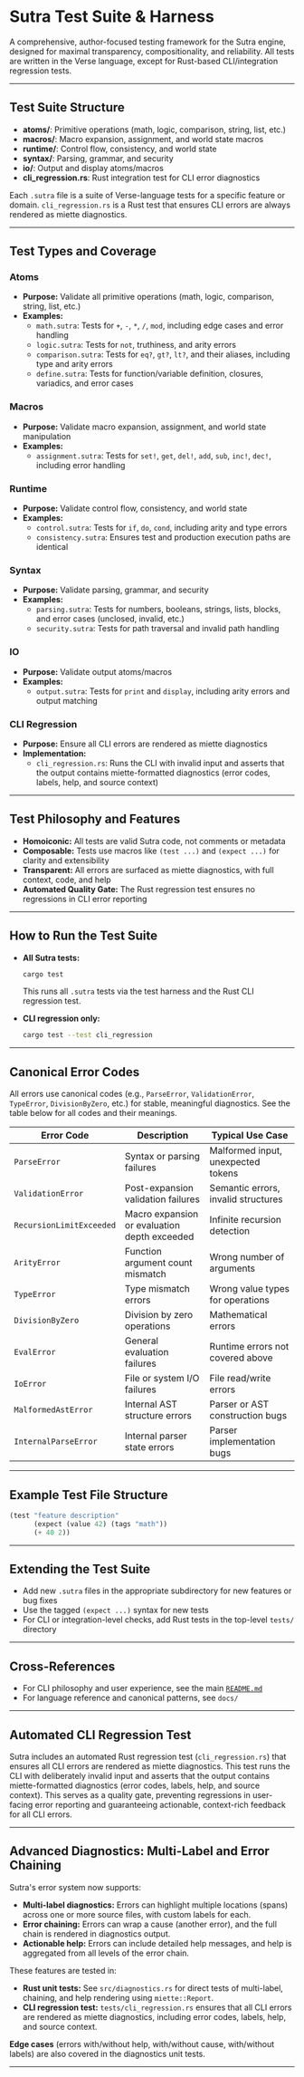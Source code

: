 # Sutra Test Suite & Harness

A comprehensive, author-focused testing framework for the Sutra engine, designed for maximal transparency, compositionality, and reliability. All tests are written in the Verse language, except for Rust-based CLI/integration regression tests.

---

## Test Suite Structure

- **atoms/**: Primitive operations (math, logic, comparison, string, list, etc.)
- **macros/**: Macro expansion, assignment, and world state macros
- **runtime/**: Control flow, consistency, and world state
- **syntax/**: Parsing, grammar, and security
- **io/**: Output and display atoms/macros
- **cli_regression.rs**: Rust integration test for CLI error diagnostics

Each `.sutra` file is a suite of Verse-language tests for a specific feature or domain. `cli_regression.rs` is a Rust test that ensures CLI errors are always rendered as miette diagnostics.

---

## Test Types and Coverage

### Atoms
- **Purpose:** Validate all primitive operations (math, logic, comparison, string, list, etc.)
- **Examples:**
  - `math.sutra`: Tests for `+`, `-`, `*`, `/`, `mod`, including edge cases and error handling
  - `logic.sutra`: Tests for `not`, truthiness, and arity errors
  - `comparison.sutra`: Tests for `eq?`, `gt?`, `lt?`, and their aliases, including type and arity errors
  - `define.sutra`: Tests for function/variable definition, closures, variadics, and error cases

### Macros
- **Purpose:** Validate macro expansion, assignment, and world state manipulation
- **Examples:**
  - `assignment.sutra`: Tests for `set!`, `get`, `del!`, `add`, `sub`, `inc!`, `dec!`, including error handling

### Runtime
- **Purpose:** Validate control flow, consistency, and world state
- **Examples:**
  - `control.sutra`: Tests for `if`, `do`, `cond`, including arity and type errors
  - `consistency.sutra`: Ensures test and production execution paths are identical

### Syntax
- **Purpose:** Validate parsing, grammar, and security
- **Examples:**
  - `parsing.sutra`: Tests for numbers, booleans, strings, lists, blocks, and error cases (unclosed, invalid, etc.)
  - `security.sutra`: Tests for path traversal and invalid path handling

### IO
- **Purpose:** Validate output atoms/macros
- **Examples:**
  - `output.sutra`: Tests for `print` and `display`, including arity errors and output matching

### CLI Regression
- **Purpose:** Ensure all CLI errors are rendered as miette diagnostics
- **Implementation:**
  - `cli_regression.rs`: Runs the CLI with invalid input and asserts that the output contains miette-formatted diagnostics (error codes, labels, help, and source context)

---

## Test Philosophy and Features

- **Homoiconic:** All tests are valid Sutra code, not comments or metadata
- **Composable:** Tests use macros like `(test ...)` and `(expect ...)` for clarity and extensibility
- **Transparent:** All errors are surfaced as miette diagnostics, with full context, code, and help
- **Automated Quality Gate:** The Rust regression test ensures no regressions in CLI error reporting

---

## How to Run the Test Suite

- **All Sutra tests:**
  ```sh
  cargo test
  ```
  This runs all `.sutra` tests via the test harness and the Rust CLI regression test.

- **CLI regression only:**
  ```sh
  cargo test --test cli_regression
  ```

---

## Canonical Error Codes

All errors use canonical codes (e.g., `ParseError`, `ValidationError`, `TypeError`, `DivisionByZero`, etc.) for stable, meaningful diagnostics. See the table below for all codes and their meanings.

| Error Code               | Description                                  | Typical Use Case                    |
| ------------------------ | -------------------------------------------- | ----------------------------------- |
| `ParseError`             | Syntax or parsing failures                   | Malformed input, unexpected tokens  |
| `ValidationError`        | Post-expansion validation failures           | Semantic errors, invalid structures |
| `RecursionLimitExceeded` | Macro expansion or evaluation depth exceeded | Infinite recursion detection        |
| `ArityError`             | Function argument count mismatch             | Wrong number of arguments           |
| `TypeError`              | Type mismatch errors                         | Wrong value types for operations    |
| `DivisionByZero`         | Division by zero operations                  | Mathematical errors                 |
| `EvalError`              | General evaluation failures                  | Runtime errors not covered above    |
| `IoError`                | File or system I/O failures                  | File read/write errors              |
| `MalformedAstError`      | Internal AST structure errors                | Parser or AST construction bugs     |
| `InternalParseError`     | Internal parser state errors                 | Parser implementation bugs          |

---

## Example Test File Structure

```lisp
(test "feature description"
      (expect (value 42) (tags "math"))
      (+ 40 2))
```

---

## Extending the Test Suite

- Add new `.sutra` files in the appropriate subdirectory for new features or bug fixes
- Use the tagged `(expect ...)` syntax for new tests
- For CLI or integration-level checks, add Rust tests in the top-level `tests/` directory

---

## Cross-References

- For CLI philosophy and user experience, see the main [`README.md`](../README.md)
- For language reference and canonical patterns, see `docs/`

---

## Automated CLI Regression Test

Sutra includes an automated Rust regression test (`cli_regression.rs`) that ensures all CLI errors are rendered as miette diagnostics. This test runs the CLI with deliberately invalid input and asserts that the output contains miette-formatted diagnostics (error codes, labels, help, and source context). This serves as a quality gate, preventing regressions in user-facing error reporting and guaranteeing actionable, context-rich feedback for all CLI errors.

---

## Advanced Diagnostics: Multi-Label and Error Chaining

Sutra's error system now supports:
- **Multi-label diagnostics:** Errors can highlight multiple locations (spans) across one or more source files, with custom labels for each.
- **Error chaining:** Errors can wrap a cause (another error), and the full chain is rendered in diagnostics output.
- **Actionable help:** Errors can include detailed help messages, and help is aggregated from all levels of the error chain.

These features are tested in:
- **Rust unit tests:** See `src/diagnostics.rs` for direct tests of multi-label, chaining, and help rendering using `miette::Report`.
- **CLI regression test:** `tests/cli_regression.rs` ensures that all CLI errors are rendered as miette diagnostics, including error codes, labels, help, and source context.

**Edge cases** (errors with/without help, with/without cause, with/without labels) are also covered in the diagnostics unit tests.

---
